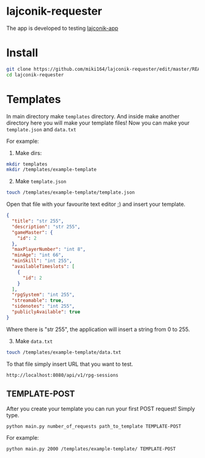 # lajconik-requester
The app is developed to testing [lajconik-app](https://github.com/lukasz-lesiuk/lajconik-app)
# Install
```bash
git clone https://github.com/miki164/lajconik-requester/edit/master/README.md
cd lajconik-requester
```

# Templates
In main directory make `templates` directory. And inside make another directory here you will make your template files! 
Now you can make your `template.json` and `data.txt`

For example:
1. Make dirs:
```bash
mkdir templates
mkdir /templates/example-template
```
2. Make `template.json`
```bash
touch /templates/example-template/template.json
```
Open that file with your favourite text editor ;) and insert your template.
```json
{
  "title": "str 255",
  "description": "str 255",
  "gameMaster": {
    "id": 2
  },
  "maxPlayerNumber": "int 8",
  "minAge": "int 66",
  "minSkill": "int 255",
  "availableTimeslots": [
    {
      "id": 2
    }
  ],
  "rpgSystem": "int 255",
  "streamable": true,
  "sidenotes": "int 255",
  "publiclyAvailable": true
}
```
Where there is "str 255", the application will insert a string from 0 to 255.

3. Make `data.txt`
```bash
touch /templates/example-template/data.txt
```
To that file simply insert URL that you want to test.
```
http://localhost:8080/api/v1/rpg-sessions
```
## TEMPLATE-POST
After you create your template you can run your first POST request! Simply type.
```bash
python main.py number_of_requests path_to_template TEMPLATE-POST
```

For example:
```bash
python main.py 2000 /templates/example-template/ TEMPLATE-POST
```
